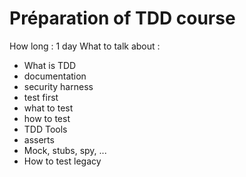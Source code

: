 # Préparation of TDD course



How long : 1 day
What to talk about : 
* What is TDD
 * documentation
 * security harness
 * test first
 * what to test
 * how to test
* TDD Tools
 * asserts
 * Mock, stubs, spy, ...
* How to test legacy
